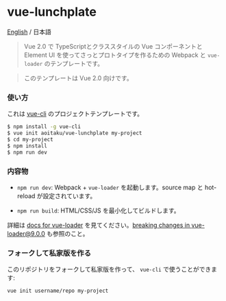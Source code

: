 # vue-lunchplate
[English](README.md) / 日本語

> Vue 2.0 で TypeScriptとクラススタイルの Vue コンポーネントと Element UI を使ってさっとプロトタイプを作るための Webpack と `vue-loader` のテンプレートです。

> このテンプレートは Vue 2.0 向けです。

### 使い方

これは [vue-cli](https://github.com/vuejs/vue-cli) のプロジェクトテンプレートです。

``` bash
$ npm install -g vue-cli
$ vue init aoitaku/vue-lunchplate my-project
$ cd my-project
$ npm install
$ npm run dev
```

### 内容物

- `npm run dev`: Webpack + `vue-loader` を起動します。source map と hot-reload が設定されています。

- `npm run build`: HTML/CSS/JS を最小化してビルドします。

詳細は [docs for vue-loader](http://vuejs.github.io/vue-loader) を見てください。[breaking changes in vue-loader@9.0.0](https://github.com/vuejs/vue-loader/releases/tag/v9.0.0) も参照のこと。

### フォークして私家版を作る

このリポジトリをフォークして私家版を作って、 `vue-cli` で使うことができます:

``` bash
vue init username/repo my-project
```

